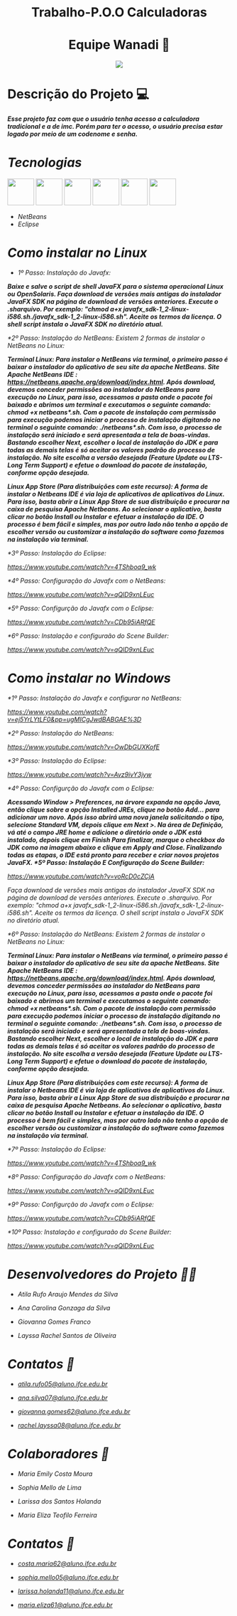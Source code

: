 #  <h1 align="center">Trabalho-P.O.O Calculadoras</h1>
# <h1 align="center">Equipe Wanadi 🏹</h1>
<p align="center">
<img src= "https://user-images.githubusercontent.com/113256430/207983490-49305b2a-5e7d-4224-a9d9-47d27266266c.png"/>
</p>

# Descrição do Projeto 💻
<b><i> Esse projeto faz com que o usuário tenha acesso a calculadora tradicional e a de imc. Porém para ter o acesso, o usuário precisa estar logado por meio de um codenome e senha.</b></em>

# Tecnologias
<img src="https://cdn.jsdelivr.net/gh/devicons/devicon/icons/github/github-original.svg" width="60" height="60"/> 
<img src="https://cdn.jsdelivr.net/gh/devicons/devicon/icons/google/google-original.svg"width="60" height="60" />
<img src="https://cdn.jsdelivr.net/gh/devicons/devicon/icons/java/java-original.svg" "width="60" height="60"/>
<img src="https://cdn.jsdelivr.net/gh/devicons/devicon/icons/html5/html5-original-wordmark.svg" "width="60" height="60"/>
<img src="https://cdn.jsdelivr.net/gh/devicons/devicon/icons/css3/css3-original-wordmark.svg""width="60" height="60" />
<img src="https://cdn.jsdelivr.net/gh/devicons/devicon/icons/windows8/windows8-original.svg""width="60" height="60" />


* NetBeans
* Eclipse
          
# Como instalar no Linux
* 1º Passo: Instalação do Javafx:

<b><i>Baixe e salve o script de shell JavaFX para o sistema operacional Linux ou OpenSolaris.
Faça download de versões mais antigas do instalador JavaFX SDK na página de download de versões anteriores.
Execute o .sharquivo. Por exemplo: "chmod a+x javafx_sdk-1_2-linux-i586.sh./javafx_sdk-1_2-linux-i586.sh".
Aceite os termos da licença.
O shell script instala o JavaFX SDK no diretório atual.</b></em>

*2º Passo: Instalação do NetBeans: Existem 2 formas de instalar o NetBeans no Linux:

<b><i>Terminal Linux: Para instalar o NetBeans via terminal, o primeiro passo é baixar o instalador do aplicativo de seu site da apache NetBeans. Site Apache NetBeans IDE : https://netbeans.apache.org/download/index.html. Após download, devemos conceder permissões ao instalador do NetBeans para execução no Linux, para isso, acessamos a pasta onde o pacote foi baixado e abrimos um terminal e executamos o seguinte comando: chmod +x netbeans*.sh. Com o pacote de instalação com permissão para execução podemos iniciar o processo de instalação digitando no terminal o seguinte comando: ./netbeans*.sh. Com isso, o processo de instalação será iniciado e será apresentada a tela de boas-vindas. Bastando escolher Next, escolher o local de instalação do JDK e para todas as demais telas é só aceitar os valores padrão do processo de instalação. No site escolha a versão desejada (Feature Update ou LTS-Long Term Support) e efetue o download do pacote de instalação, conforme opção desejada.

Linux App Store (Para distribuições com este recurso): A forma de instalar o Netbeans IDE é via loja de aplicativos de aplicativos do Linux. Para isso, basta abrir a Linux App Store de sua distribuição e procurar na caixa de pesquisa Apache Netbeans. Ao selecionar o aplicativo, basta clicar no botão Install ou Instalar e efetuar a instalação da IDE. O processo é bem fácil e simples, mas por outro lado não tenho a opção de escolher versão ou customizar a instalação do software como fazemos na instalação via terminal.</b></em>

*3º Passo: Instalação do Eclipse:

https://www.youtube.com/watch?v=4TShboa9_wk

*4º Passo: Configuração do Javafx com o NetBeans:

https://www.youtube.com/watch?v=qQlD9xnLEuc

*5º Passo: Configurção do Javafx com o Eclipse:

https://www.youtube.com/watch?v=CDb95iARfQE

*6º Passo: Instalação e configuraão do Scene Builder:

https://www.youtube.com/watch?v=qQlD9xnLEuc


# Como instalar no Windows
*1º Passo: Instalação do Javafx e configurar no NetBeans:

https://www.youtube.com/watch?v=ej5YrLYtLF0&pp=ugMICgJwdBABGAE%3D

*2º Passo: Instalação do NetBeans:

https://www.youtube.com/watch?v=OwDbGUXKofE

*3º Passo: Instalação do Eclipse:

https://www.youtube.com/watch?v=Avz9ivY3jyw

*4º Passo: Configurção do Javafx com o Eclipse:

<b><i>Acessando Window > Preferences, na árvore expanda na opção Java, então clique sobre a opção Installed JREs, clique no botão Add... para adicionar um novo.
Após isso abrirá uma nova janela solicitando o tipo, selecione Standard VM, depois clique em Next >.
Na área de Definição, vá até o campo JRE home e adicione o diretório onde o JDK está instalado, depois clique em Finish
Para finalizar, marque o checkbox do JDK como na imagem abaixo e clique em Apply and Close.
Finalizando todas as etapas, o IDE está pronto para receber e criar novos projetos JavaFX.
*5º Passo: Instalação E Configuração do Scene Builder:</b></em>

https://www.youtube.com/watch?v=voRcD0cZCjA

Faça download de versões mais antigas do instalador JavaFX SDK na página de download de versões anteriores.
Execute o .sharquivo. Por exemplo: "chmod a+x javafx_sdk-1_2-linux-i586.sh./javafx_sdk-1_2-linux-i586.sh".
Aceite os termos da licença.
O shell script instala o JavaFX SDK no diretório atual.
          
*6º Passo: Instalação do NetBeans: Existem 2 formas de instalar o NetBeans no Linux:

<b><i>Terminal Linux: Para instalar o NetBeans via terminal, o primeiro passo é baixar o instalador do aplicativo de seu site da apache NetBeans. Site Apache NetBeans IDE : https://netbeans.apache.org/download/index.html. Após download, devemos conceder permissões ao instalador do NetBeans para execução no Linux, para isso, acessamos a pasta onde o pacote foi baixado e abrimos um terminal e executamos o seguinte comando: chmod +x netbeans*.sh. Com o pacote de instalação com permissão para execução podemos iniciar o processo de instalação digitando no terminal o seguinte comando: ./netbeans*.sh. Com isso, o processo de instalação será iniciado e será apresentada a tela de boas-vindas. Bastando escolher Next, escolher o local de instalação do JDK e para todas as demais telas é só aceitar os valores padrão do processo de instalação. No site escolha a versão desejada (Feature Update ou LTS-Long Term Support) e efetue o download do pacote de instalação, conforme opção desejada.

Linux App Store (Para distribuições com este recurso): A forma de instalar o Netbeans IDE é via loja de aplicativos de aplicativos do Linux. Para isso, basta abrir a Linux App Store de sua distribuição e procurar na caixa de pesquisa Apache Netbeans. Ao selecionar o aplicativo, basta clicar no botão Install ou Instalar e efetuar a instalação da IDE. O processo é bem fácil e simples, mas por outro lado não tenho a opção de escolher versão ou customizar a instalação do software como fazemos na instalação via terminal.</b></em>

*7º Passo: Instalação do Eclipse:

https://www.youtube.com/watch?v=4TShboa9_wk

*8º Passo: Configuração do Javafx com o NetBeans:

https://www.youtube.com/watch?v=qQlD9xnLEuc

*9º Passo: Configurção do Javafx com o Eclipse:

https://www.youtube.com/watch?v=CDb95iARfQE

*10º Passo: Instalação e configuraão do Scene Builder:

https://www.youtube.com/watch?v=qQlD9xnLEuc

# Desenvolvedores do Projeto 👩👨
- Atila Rufo Araujo Mendes da Silva
* Ana Carolina Gonzaga da Silva
+ Giovanna Gomes Franco
* Layssa Rachel Santos de Oliveira
 
 # Contatos 📧
 - atila.rufo05@aluno.ifce.edu.br
 * ana.silva07@aluno.ifce.edu.br
 + giovanna.gomes62@aluno.ifce.edu.br
 * rachel.layssa08@aluno.ifce.edu.br
 
 # Colaboradores 👀
 - Maria Emily Costa Moura
 * Sophia Mello de Lima
 + Larissa dos Santos Holanda
 * Maria Eliza Teofilo Ferreira
 
 # Contatos 📧
 - costa.maria62@aluno.ifce.edu.br
 * sophia.mello05@aluno.ifce.edu.br
 + larissa.holanda11@aluno.ifce.edu.br 
 * maria.eliza61@aluno.ifce.edu.br
